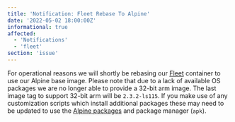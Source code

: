 ```yaml
---
title: 'Notification: Fleet Rebase To Alpine'
date: '2022-05-02 18:00:00Z'
informational: true
affected:
  - 'Notifications'
  - 'fleet'
section: 'issue'
---
```

For operational reasons we will shortly be rebasing our [Fleet](https://github.com/linuxserver/docker-fleet) container to use our Alpine base image. Please note that due to a lack of available OS packages we are no longer able to provide a 32-bit arm image. The last image tag to support 32-bit arm will be `2.3.2-ls115`. If you make use of any customization scripts which install additional packages these may need to be updated to use the [Alpine packages](https://pkgs.alpinelinux.org/packages?name=&branch=v3.15) and package manager (`apk`).
